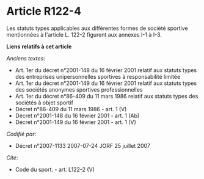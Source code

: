 # Article R122-4

Les statuts types applicables aux différentes formes de société sportive mentionnées à l'article L. 122-2 figurent aux
annexes I-1 à I-3.

**Liens relatifs à cet article**

_Anciens textes_:

  - Art. 1er du décret n°2001-148 du 16 février 2001 relatif aux statuts types des entreprises unipersonnelles sportives à responsabilité limitée
  - Art. 1er du décret n°2001-149 du 16 février 2001 relatif aux statuts types des sociétés anonymes sportives professionnelles
  - Art. 1er du décret n°86-409 du 11 mars 1986 relatif aux statuts types des sociétés à objet sportif
  - Décret n°86-409 du 11 mars 1986 - art. 1 (V)
  - Décret n°2001-148 du 16 février 2001 - art. 1 (Ab)
  - Décret n°2001-149 du 16 février 2001 - art. 1 (V)

_Codifié par_:

  - Décret n°2007-1133 2007-07-24 JORF 25 juillet 2007

_Cite_:

  - Code du sport. - art. L122-2 (V)

